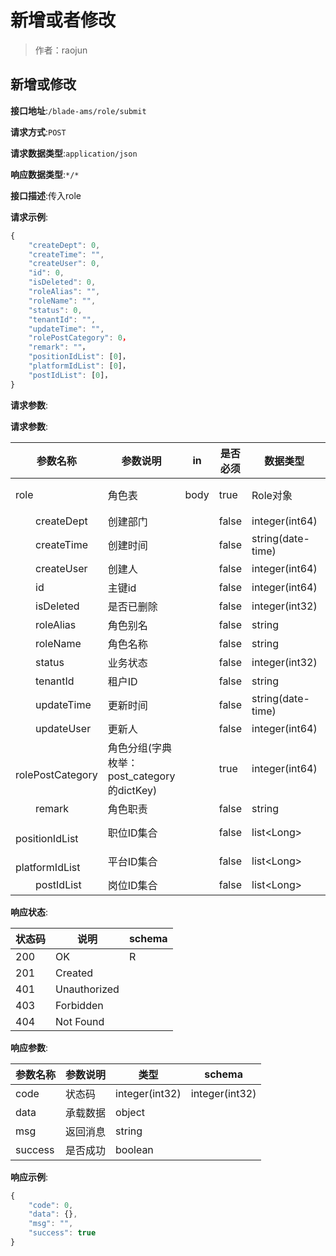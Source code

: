 # 新增或者修改

> 作者：raojun

## 新增或修改


**接口地址**:`/blade-ams/role/submit`


**请求方式**:`POST`


**请求数据类型**:`application/json`


**响应数据类型**:`*/*`


**接口描述**:传入role


**请求示例**:


```javascript
{
	"createDept": 0,
	"createTime": "",
	"createUser": 0,
	"id": 0,
	"isDeleted": 0,
	"roleAlias": "",
	"roleName": "",
	"status": 0,
	"tenantId": "",
	"updateTime": "",
	"rolePostCategory": 0，
	"remark": ""，
	"positionIdList": [0]，
	"platformIdList": [0]，
	"postIdList": [0]，
}
```


**请求参数**:


**请求参数**:


| 参数名称 | 参数说明 | in    | 是否必须 | 数据类型 | schema |
| -------- | -------- | ----- | -------- | -------- | ------ |
|role|角色表|body|true|Role对象|Role对象|
|&emsp;&emsp;createDept|创建部门||false|integer(int64)||
|&emsp;&emsp;createTime|创建时间||false|string(date-time)||
|&emsp;&emsp;createUser|创建人||false|integer(int64)||
|&emsp;&emsp;id|主键id||false|integer(int64)||
|&emsp;&emsp;isDeleted|是否已删除||false|integer(int32)||
|&emsp;&emsp;roleAlias|角色别名||false|string||
|&emsp;&emsp;roleName|角色名称||false|string||
|&emsp;&emsp;status|业务状态||false|integer(int32)||
|&emsp;&emsp;tenantId|租户ID||false|string||
|&emsp;&emsp;updateTime|更新时间||false|string(date-time)||
|&emsp;&emsp;updateUser|更新人||false|integer(int64)||
|&emsp;&emsp;rolePostCategory|角色分组(字典枚举：post_category的dictKey)||true|integer(int64)||
|&emsp;&emsp;remark|角色职责||false|string||
|&emsp;&emsp;positionIdList|职位ID集合||false|list&lt;Long>||
|&emsp;&emsp;platformIdList|平台ID集合||false|list&lt;Long>||
|&emsp;&emsp;postIdList|岗位ID集合||false|list&lt;Long>||

**响应状态**:


| 状态码 | 说明 | schema |
| -------- | -------- | ----- | 
|200|OK|R|
|201|Created||
|401|Unauthorized||
|403|Forbidden||
|404|Not Found||


**响应参数**:


| 参数名称 | 参数说明 | 类型 | schema |
| -------- | -------- | ----- |----- | 
|code|状态码|integer(int32)|integer(int32)|
|data|承载数据|object||
|msg|返回消息|string||
|success|是否成功|boolean||


**响应示例**:
```javascript
{
	"code": 0,
	"data": {},
	"msg": "",
	"success": true
}
```